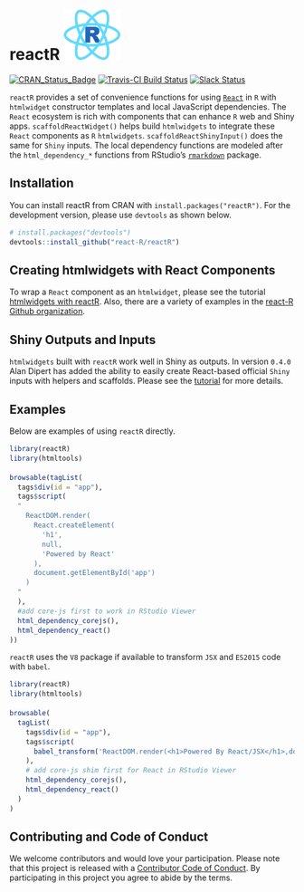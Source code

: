 
# reactR <img src="vignettes/logo.svg" alt="reactR logo" width="100px" />

<!-- README.md is generated from README.Rmd. Please edit that file -->

[![CRAN\_Status\_Badge](https://www.r-pkg.org/badges/version/reactR)](https://cran.r-project.org/package=reactR)
[![Travis-CI Build
Status](https://travis-ci.org/react-R/reactR.svg?branch=master)](https://travis-ci.org/react-R/reactR)
[![Slack
Status](https://reactr-slackin.herokuapp.com/badge.svg)](https://reactr-slackin.herokuapp.com/)

`reactR` provides a set of convenience functions for using
[`React`](https://facebook.github.io/react) in `R` with `htmlwidget`
constructor templates and local JavaScript dependencies. The `React`
ecosystem is rich with components that can enhance `R` web and Shiny
apps. `scaffoldReactWidget()` helps build `htmlwidgets` to integrate
these `React` components as `R` `htmlwidgets`.
`scaffoldReactShinyInput()` does the same for `Shiny` inputs. The local
dependency functions are modeled after the `html_dependency_*` functions
from RStudio’s [`rmarkdown`](https://github.com/rstudio/rmarkdown)
package.

## Installation

You can install reactR from CRAN with `install.packages("reactR")`. For
the development version, please use `devtools` as shown below.

``` r
# install.packages("devtools")
devtools::install_github("react-R/reactR")
```

## Creating htmlwidgets with React Components

To wrap a `React` component as an `htmlwidget`, please see the tutorial
[htmlwidgets with
reactR](https://react-r.github.io/reactR/articles/intro_htmlwidgets.html).
Also, there are a variety of examples in the [react-R Github
organization](https://github.com/react-R).

## Shiny Outputs and Inputs

`htmlwidgets` built with `reactR` work well in Shiny as outputs. In
version `0.4.0` Alan Dipert has added the ability to easily create
React-based official `Shiny` inputs with helpers and scaffolds. Please
see the
[tutorial](https://react-r.github.io/reactR/articles/intro_inputs.html)
for more details.

## Examples

Below are examples of using `reactR` directly.

``` r
library(reactR)
library(htmltools)

browsable(tagList(
  tags$div(id = "app"),
  tags$script(
  "
    ReactDOM.render(
      React.createElement(
        'h1',
        null,
        'Powered by React'
      ),
      document.getElementById('app')
    )
  "
  ),
  #add core-js first to work in RStudio Viewer
  html_dependency_corejs(),
  html_dependency_react()
))
```

`reactR` uses the `V8` package if available to transform `JSX` and
`ES2015` code with `babel`.

``` r
library(reactR)
library(htmltools)

browsable(
  tagList(
    tags$div(id = "app"),
    tags$script(
      babel_transform('ReactDOM.render(<h1>Powered By React/JSX</h1>,document.getElementById("app"))')
    ),
    # add core-js shim first for React in RStudio Viewer
    html_dependency_corejs(),
    html_dependency_react()
  )
)
```

## Contributing and Code of Conduct

We welcome contributors and would love your participation. Please note
that this project is released with a [Contributor Code of
Conduct](CONDUCT.md). By participating in this project you agree to
abide by the terms.
